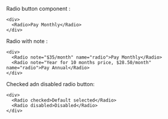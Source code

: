 Radio button component :
```
<div>
  <Radio>Pay Monthly</Radio> 
</div>
```

Radio with note :
```
<div>
  <Radio note="$35/month" name="radio">Pay Monthly</Radio> 
  <Radio note="Year for 10 months price, $28.50/month" name="radio">Pay Annual</Radio> 
</div>
```

Checked adn disabled radio button:
```
<div>
  <Radio checked>Default selected</Radio> 
  <Radio disabled>Disabled</Radio> 
</div>
```



